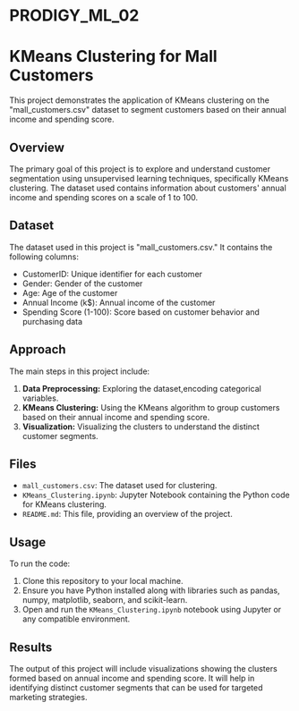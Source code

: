 # PRODIGY_ML_02
# KMeans Clustering for Mall Customers

This project demonstrates the application of KMeans clustering on the "mall_customers.csv" dataset to segment customers based on their annual income and spending score.

## Overview

The primary goal of this project is to explore and understand customer segmentation using unsupervised learning techniques, specifically KMeans clustering. The dataset used contains information about customers' annual income and spending scores on a scale of 1 to 100.

## Dataset

The dataset used in this project is "mall_customers.csv." It contains the following columns:

- CustomerID: Unique identifier for each customer
- Gender: Gender of the customer
- Age: Age of the customer
- Annual Income (k$): Annual income of the customer
- Spending Score (1-100): Score based on customer behavior and purchasing data

## Approach

The main steps in this project include:

1. **Data Preprocessing:** Exploring the dataset,encoding categorical variables.
2. **KMeans Clustering:** Using the KMeans algorithm to group customers based on their annual income and spending score.
3. **Visualization:** Visualizing the clusters to understand the distinct customer segments.

## Files

- `mall_customers.csv`: The dataset used for clustering.
- `KMeans_Clustering.ipynb`: Jupyter Notebook containing the Python code for KMeans clustering.
- `README.md`: This file, providing an overview of the project.

## Usage

To run the code:

1. Clone this repository to your local machine.
2. Ensure you have Python installed along with libraries such as pandas, numpy, matplotlib, seaborn, and scikit-learn.
3. Open and run the `KMeans_Clustering.ipynb` notebook using Jupyter or any compatible environment.

## Results

The output of this project will include visualizations showing the clusters formed based on annual income and spending score. It will help in identifying distinct customer segments that can be used for targeted marketing strategies.


